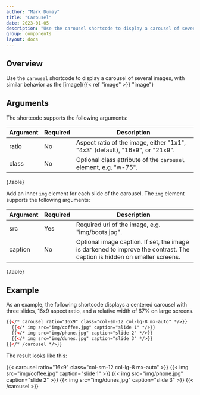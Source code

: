 ```yaml
---
author: "Mark Dumay"
title: "Carousel"
date: 2023-01-05
description: "Use the carousel shortcode to display a carousel of several images."
group: components
layout: docs
---
```


## Overview

Use the `carousel` shortcode to display a carousel of several images, with similar behavior as the [image]({{< ref "image" >}} "image")

## Arguments

The shortcode supports the following arguments:

| Argument  | Required | Description |
|-----------|----------|-------------|
| ratio     | No  | Aspect ratio of the image, either "1x1", "4x3" (default), "16x9", or "21x9". |
| class     | No  | Optional class attribute of the `carousel` element, e.g. "w-75". |
{.table}

Add an inner `img` element for each slide of the carousel. The `img` element supports the following arguments:

| Argument  | Required | Description |
|-----------|----------|-------------|
| src       | Yes | Required url of the image, e.g. "img/boots.jpg". |
| caption   | No  | Optional image caption. If set, the image is darkened to improve the contrast. The caption is hidden on smaller screens. |
{.table}

## Example

As an example, the following shortcode displays a centered carousel with three slides, 16x9 aspect ratio, and a relative width of 67% on large screens.

```html
{{</* carousel ratio="16x9" class="col-sm-12 col-lg-8 mx-auto" */>}}
  {{</* img src="img/coffee.jpg" caption="slide 1" */>}}
  {{</* img src="img/phone.jpg" caption="slide 2" */>}}
  {{</* img src="img/dunes.jpg" caption="slide 3" */>}}
{{</* /carousel */>}}
```

The result looks like this:

{{< carousel ratio="16x9" class="col-sm-12 col-lg-8 mx-auto" >}}
  {{< img src="img/coffee.jpg" caption="slide 1" >}}
  {{< img src="img/phone.jpg" caption="slide 2" >}}
  {{< img src="img/dunes.jpg" caption="slide 3" >}}
{{< /carousel >}}
